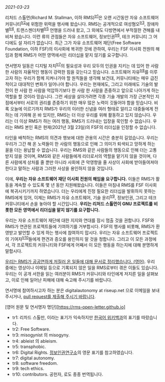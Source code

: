 *2021-03-23*

리처드 스톨먼(Richard M. Stallman, 이하 RMS)<sup>[tr1](#tr1)</sup>은 오랜 시간동안 자유 소프트웨어 커뮤니티<sup>[tr2](#tr2)</sup>에 위험한 위력을 행사해 왔습니다. RMS는 공개적으로 여성혐오<sup>[tr3](#tr3)</sup>, 장애차별<sup>[tr4](#tr4)</sup>, 트랜스젠더차별<sup>[tr5](#tr5)</sup> 언행을 드러내 왔고, 그 외에도 다방면에서 부적절한 견해를 내비쳐 왔습니다. 이런 류의 관점들은 자유 소프트웨어, 정보인권<sup>[tr6](#tr6)</sup>, 테크 커뮤니티 그 어디에도 설 자리가 없습니다. 최근 그가 자유 소프트웨어 재단(Free Software Foundation, 이하 FSF)의 이사회에 복귀한 것에 관하여, 우리는 FSF 이사회 전원의 해임과 함께 RMS가 어떤 영역에서든 리더십을 맡지 않기를 요구합니다.

연서명자 일동은 디지털 자치<sup>[tr7](#tr7)</sup>의 필요성과 우리 모두의 인권을 지키는 데 있어 한 사람 한 사람의 자율적인 행동이 강력한 힘을 갖는다고 믿습니다. 소프트웨어 자유<sup>[tr8](#tr8)</sup>를 이루고자 하는 우리가 함께 지켜나가야 할 원칙들을 생각해 보건대, 커뮤니티에는 매우 급진적이고 대대적인 변화가 일어나야 합니다. 우리는 현재에도, 그리고 미래에도 기술의 발전이 한 사람 한 사람을 억압하기보다 한 사람 한 사람을 존중하고 앞으로 나아가게 하는 역할을 할 것이라 믿습니다. 그런 세상을 살아가려면 각종 기술 개발의 가장 근본적인 지점에서부터 서로의 권리를 존중하기 위한 매우 많은 노력이 깃들어야 함을 믿습니다. 비록 오늘에 이르기까지 RMS가 우리의 이러한 신념을 여러 형태로 알리고 대중들에게 전하는 데 기여해 온 바 있지만, RMS는 더 이상 우리를 위해 활동하고 있지 않습니다. 우리는 더 이상 RMS가 하는 여러 행동, RMS가 드러내는 입장을 묵인할 수 없습니다. 우리는 RMS 본인 혹은 현재(2021년 3월 23일)의 FSF의 리더십을 인정할 수 없습니다.

타인을 배척하는 RMS의 의견과 행보에 대한 관용의 시간은 충분히 길었습니다. 우리는 우리가 그간 해 온 노력들이 한 사람의 행동으로 인해 그 의미가 퇴색되고 망하게 하는 꼴을 더는 용납할 수 없습니다. 우리는 RMS와 같은 사람들의 행동으로 인해 더는 고통받지 않을 것이며, RMS와 같은 사람들에게 리더로서의 역할을 맡기지 않을 것이며, 다른 사람에게 상처를 줄 뿐만 아니라 사회에 큰 악영향을 줄 사상이 사회에 받아들여져야 한다고 말하는 사람과 그러한 사상을 용인하지 않을 것입니다. 

이에, **우리는 자유 소프트웨어 재단 이사회 전원의 해임을 요구합니다.** 이들은 RMS가 활동을 계속할 수 있도록 몇 년 동안 지원해왔습니다. 이들은 마침내 RMS를 FSF 이사회에 복귀시키기까지 하였습니다. 더는 우리에게 진정 필요한 리더십을 발휘하지 못하는 RMS에게 있어, 이제는 RMS가 자유 소프트웨어, 기술 윤리<sup>[tr9](#tr9)</sup>, 정보인권, 그리고 테크 커뮤니티에서 손을 놓아야 할 시간입니다. **우리는 리처드 스톨먼이 GNU 프로젝트를 비롯한 모든 영역에서 리더십을 맡지 않기를 요구합니다.**

우리는 자유 소프트웨어 재단에 대한 지지와 연대를 잠시 멈출 것을 권합니다. FSF와 RMS가 연관된 프로젝트들에 기여하기를 거부합시다. FSF의 행사를 비롯해, RMS가 환영받고 발언할 수 있게 하는 행사에 참여하지 맙시다. 우리는 자유 소프트웨어 프로젝트의 기여자<sup>[tr10](#tr10)</sup>들에게 편견과 증오를 용인하지 말 것을 청합니다. 그리고 이 모든 과정에서, 각 프로젝트의 커뮤니티와 FSF에게 어째서 이 모든 행동을 하는지에 대해 분명하게 말합시다.

[우리는 RMS가 공공연하게 저질러 온 일들에 대해 문서로 정리했습니다. (영어)][1]. 우리 중에는 영상이나 이메일 등으로 기록되지 않은 일을 RMS로부터 겪은 이들도 있습니다. 우리는 이 공개 서한을 읽는 여러분이 RMS가 커뮤니티와 타인에게 저지른 일을 살펴보고, 이로 인해 일어난 피해에 대해 숙고해 주시기를 바랍니다.

[1]: https://rms-open-letter.github.io/appendix

연서명에 참여하시고자 하는 분은 digitalautonomy at riseup.net 으로 이메일을 보내 주시거나, [pull request를 제출해 주시기 바랍니다](https://github.com/rms-open-letter/rms-open-letter.github.io/pulls).

[영어 원문 및 연서명자 명단][https://rms-open-letter.github.io]

* <a name="tr1">tr1</a>: 리차드 스톨만, 이라는 표기가 익숙하지만 [한국어 위키백과](https://ko.wikipedia.org/wiki/%EB%A6%AC%EC%B2%98%EB%93%9C_%EC%8A%A4%ED%86%A8%EB%A8%BC)의 표기를 따랐습니다.
* <a name="tr2">tr2</a>: Free Software.
* <a name="tr3">tr3</a>: misogynist 의 misogyny.
* <a name="tr4">tr4</a>: ableist 의 ableism.
* <a name="tr5">tr5</a>: transphobic.
* <a name="tr6">tr6</a>: Digital Rights. [정보인권연구소](https://idr.jinbo.net/)의 영문 표기를 참고하였습니다.
* <a name="tr7">tr7</a>: digital autonomy.
* <a name="tr8">tr8</a>: software freedom.
* <a name="tr9">tr9</a>: tech ethics.
* <a name="tr10">tr10</a>: contributors. 공헌자, 로도 종종 번역됩니다.
